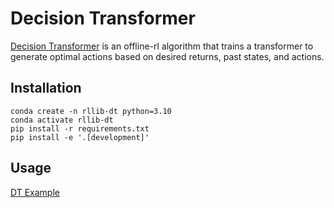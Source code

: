 # Decision Transformer

[Decision Transformer](https://arxiv.org/abs/2106.01345) is an offline-rl algorithm that trains a transformer to generate
optimal actions based on desired returns, past states, and actions.


## Installation

```
conda create -n rllib-dt python=3.10
conda activate rllib-dt
pip install -r requirements.txt
pip install -e '.[development]'
```

## Usage

[DT Example]()